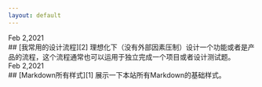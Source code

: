 ```yaml
---
layout: default
---
```

<div class="time">Feb 2,2021</div>
## [我常用的设计流程][2]
理想化下（没有外部因素压制）设计一个功能或者是产品的流程，这个流程通常也可以运用于独立完成一个项目或者设计测试题。

<div class="post">

<div class="time">Feb 2,2021</div>
## [Markdown所有样式][1]
展示一下本站所有Markdown的基础样式。
</div>
<!-- 文章链接 -->

[1]:	project
[2]:	process